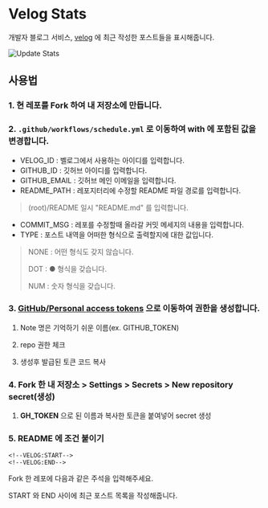 # Velog Stats
개발자 블로그 서비스, [velog](https://velog.io/) 에 최근 작성한 포스트들을 표시해줍니다.

![Update Stats](https://github.com/kyechan99/velog-stats/workflows/Update%20Stats/badge.svg)

## 사용법
### 1. 현 레포를 Fork 하여 내 저장소에 만듭니다.

### 2. `.github/workflows/schedule.yml` 로 이동하여 with 에 포함된 값을 변경합니다.
- VELOG_ID : 벨로그에서 사용하는 아이디를 입력합니다.
- GITHUB_ID : 깃허브 아이디를 입력합니다.
- GITHUB_EMAIL : 깃허브 메인 이메일을 입력합니다.
- README_PATH : 레포지터리에 수정할 README 파일 경로를 입력합니다.
> (root)/README 일시 "README.md" 를 입력합니다.
- COMMIT_MSG : 레포를 수정할때 올라갈 커밋 메세지의 내용을 입력합니다.
- TYPE : 포스트 내역을 어떠한 형식으로 출력할지에 대한 값입니다.
> NONE : 어떤 형식도 갖지 않습니다.
>
> DOT : ● 형식을 갖습니다.
>
> NUM : 숫자 형식을 갖습니다.

### 3. [GitHub/Personal access tokens](https://github.com/settings/tokens) 으로 이동하여 권한을 생성합니다.

1. Note 명은 기억하기 쉬운 이름(ex. GITHUB_TOKEN)

2. repo 권한 체크

3. 생성후 발급된 토큰 코드 복사

### 4. Fork 한 내 저장소 > Settings > Secrets > New repository secret(생성)

1. **GH_TOKEN** 으로 된 이름과 복사한 토큰을 붙여넣어 secret 생성

### 5. README 에 조건 붙이기
```
<!--VELOG:START-->
<!--VELOG:END-->
```
Fork 한 레포에 다음과 같은 주석을 입력해주세요.

START 와 END 사이에 최근 포스트 목록을 작성해줍니다.

